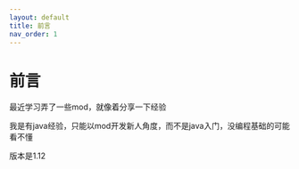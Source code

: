 ```yaml
---
layout: default
title: 前言
nav_order: 1
---
```






# 前言

最近学习弄了一些mod，就像着分享一下经验

我是有java经验，只能以mod开发新人角度，而不是java入门，没编程基础的可能看不懂

版本是1.12